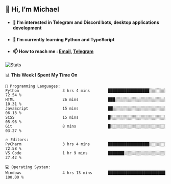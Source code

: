 ## 👋 Hi, I’m Michael
- #### 👀 I’m interested in Telegram and Discord bots, desktop applications development
- #### 🌱 I’m currently learning Python and TypeScript
- #### 📫 How to reach me : [Email](mailto:misha@kurapov.ru), [Telegram](https://t.me/mickr7)

![Stats](https://github-readme-stats.vercel.app/api?username=krpff&show_icons=true&theme=github_dark&hide_border=true&hide=issues&count_private=true&layout=compact)


<!--START_SECTION:waka-->
📊 **This Week I Spent My Time On** 

```text
💬 Programming Languages: 
Python                   3 hrs 4 mins        ██████████████████░░░░░░░   72.54 % 
HTML                     26 mins             ███░░░░░░░░░░░░░░░░░░░░░░   10.31 % 
JavaScript               15 mins             ██░░░░░░░░░░░░░░░░░░░░░░░   06.13 % 
SCSS                     15 mins             █░░░░░░░░░░░░░░░░░░░░░░░░   05.96 % 
Git                      8 mins              █░░░░░░░░░░░░░░░░░░░░░░░░   03.27 % 

🔥 Editors: 
PyCharm                  3 hrs 4 mins        ██████████████████░░░░░░░   72.58 % 
VS Code                  1 hr 9 mins         ███████░░░░░░░░░░░░░░░░░░   27.42 % 

💻 Operating System: 
Windows                  4 hrs 13 mins       █████████████████████████   100.00 % 
```


<!--END_SECTION:waka-->
